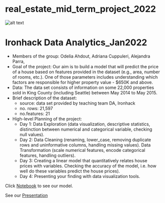 # real_estate_mid_term_project_2022

![alt text](https://user-images.githubusercontent.com/23629340/40541063-a07a0a8a-601a-11e8-91b5-2f13e4e6b441.png)

# Ironhack Data Analytics_Jan2022

- Members of the group: Odelia Ahdout, Adriana Cuppuleri, Alejandra Parra,
- Goal of the project: Our aim is to build a model that will predict the price of a house based on features provided in the dataset (e.g., area, number of rooms, etc.). One of those parameters includes understanding which factors are responsible for higher property value - $650K and above. 
- Data: The data set consists of information on some 22,000 properties sold in King County (including Seattle) between May 2014 to May 2015.
- Brief description of the dataset: 
  - source: data set provided by teaching team DA, Ironhack
  - no. rows: 21,597
  - no.features: 21 
- High-level Planning of the project:
  - Day 1: Data Exploration (data visualization, descriptive statistics, distinction between numerical and categorical variable, checking null              values).
  - Day 2: Data Cleaning (renaming, lower_case, removing duplicate rows and uninformative columns, handling missing values).
           Data Transformation (scale numerical features, encode categorical features, handling outliers).
  - Day 3: Creating a linear model that quantitatively relates house prices with variables. Checking the accuracy of the model, i.e. how well do these variables predict the house prices).
  - Day 4: Presenting your finding with data visualization tools.
  


Click [Notebook](https://github.com/adrianacupp/real_estate_mid_term_project_2022/blob/main/real_estate_jan_2022_ahdout_cuppuleri_parra.ipynb) to see our model.

See our [Presentation](https://github.com/adrianacupp/real_estate_mid_term_project_2022/blob/main/FINAL_midtermproject_AOA3.pdf)
